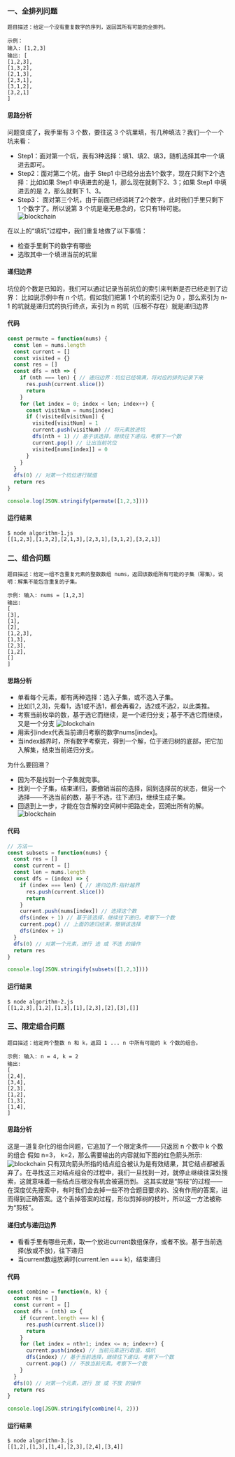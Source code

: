### 一、全排列问题 
`题目描述：给定一个没有重复数字的序列，返回其所有可能的全排列。`
```
示例：   
输入: [1,2,3]
输出: [
[1,2,3],
[1,3,2],
[2,1,3],
[2,3,1],
[3,1,2],
[3,2,1]
]
```

#### 思路分析
<!-- ![blockchain](../../.vuepress/public/assets/code-reviews/1.png) -->
问题变成了，我手里有 3 个数，要往这 3 个坑里填，有几种填法？我们一个一个坑来看：  
* Step1：面对第一个坑，我有3种选择：填1、填2、填3，随机选择其中一个填进去即可。
* Step2：面对第二个坑，由于 Step1 中已经分出去1个数字，现在只剩下2个选择：比如如果 Step1 中填进去的是 1，那么现在就剩下2、3；如果 Step1 中填进去的是 2，那么就剩下 1、3。   
* Step3： 面对第三个坑，由于前面已经消耗了2个数字，此时我们手里只剩下 1 个数字了。所以说第 3 个坑是毫无悬念的，它只有1种可能。   
![blockchain](../../.vuepress/public/assets/code-reviews/2.png)

在以上的“填坑”过程中，我们重复地做了以下事情：  
* 检查手里剩下的数字有哪些
* 选取其中一个填进当前的坑里

#### 递归边界
坑位的个数是已知的，我们可以通过记录当前坑位的索引来判断是否已经走到了边界：
比如说示例中有 n 个坑，假如我们把第 1 个坑的索引记为 0 ，那么索引为 n-1 的坑就是递归式的执行终点，索引为 n  的坑（压根不存在）就是递归边界

#### 代码
````javascript
const permute = function(nums) {
  const len = nums.length
  const current = []
  const visited = {}
  const res = []
  const dfs = nth => {
    if (nth === len) { // 递归边界：坑位已经填满，将对应的排列记录下来
      res.push(current.slice())
      return
    }
    for (let index = 0; index < len; index++) {
      const visitNum = nums[index]
      if (!visited[visitNum]) {
        visited[visitNum] = 1
        current.push(visitNum) // 将元素放进坑
        dfs(nth + 1) // 基于该选择，继续往下递归，考察下一个数
        current.pop() // 让出当前坑位
        visited[nums[index]] = 0
      }
    }
  }
  dfs(0) // 对第一个坑位进行赋值
  return res
}

console.log(JSON.stringify(permute([1,2,3])))
````
#### 运行结果
````
$ node algorithm-1.js
[[1,2,3],[1,3,2],[2,1,3],[2,3,1],[3,1,2],[3,2,1]]
````

### 二、组合问题
`题目描述：给定一组不含重复元素的整数数组 nums，返回该数组所有可能的子集（幂集）。说明：解集不能包含重复的子集。`
```
示例: 输入: nums = [1,2,3]
输出:
[
[3],
[1],
[2],
[1,2,3],
[1,3],
[2,3],
[1,2],
[]
]
```
#### 思路分析
* 单看每个元素，都有两种选择：选入子集，或不选入子集。
* 比如[1,2,3]，先看1，选1或不选1，都会再看2，选2或不选2，以此类推。
* 考察当前枚举的数，基于选它而继续，是一个递归分支；基于不选它而继续，又是一个分支
![blockchain](../../.vuepress/public/assets/code-reviews/3.png)
* 用索引index代表当前递归考察的数字nums[index]。
* 当index越界时，所有数字考察完，得到一个解，位于递归树的底部，把它加入解集，结束当前递归分支。

为什么要回溯？
* 因为不是找到一个子集就完事。
* 找到一个子集，结束递归，要撤销当前的选择，回到选择前的状态，做另一个选择——不选当前的数，基于不选，往下递归，继续生成子集。
* 回退到上一步，才能在包含解的空间树中把路走全，回溯出所有的解。
![blockchain](../../.vuepress/public/assets/code-reviews/4.png)

#### 代码
```javascript
// 方法一
const subsets = function(nums) {
  const res = []
  const current = []
  const len = nums.length
  const dfs = (index) => {
    if (index === len) { // 递归边界:指针越界
      res.push(current.slice())
      return
    }
    current.push(nums[index]) // 选择这个数
    dfs(index + 1) // 基于该选择，继续往下递归，考察下一个数
    current.pop() // 上面的递归结束，撤销该选择
    dfs(index + 1)
  } 
  dfs(0) // 对第一个元素，进行 选 或 不选 的操作
  return res
}

console.log(JSON.stringify(subsets([1,2,3])))
```
#### 运行结果
```
$ node algorithm-2.js
[[1,2,3],[1,2],[1,3],[1],[2,3],[2],[3],[]]
```

### 三、限定组合问题
```题目描述：给定两个整数 n 和 k，返回 1 ... n 中所有可能的 k 个数的组合。```
```
示例: 输入: n = 4, k = 2
输出:
[
[2,4],
[3,4],
[2,3],
[1,2],
[1,3],
[1,4],
]
```
#### 思路分析
这是一道复杂化的组合问题，它追加了一个限定条件——只返回 n 个数中 k 个数的组合
假如 n=3， k=2，那么需要输出的内容就如下图的红色箭头所示:
![blockchain](../../.vuepress/public/assets/code-reviews/5.png)
只有双向箭头所指的结点组合被认为是有效结果，其它结点都被丢弃了。在寻找这三对结点组合的过程中，我们一旦找到一对，就停止继续往深处搜索，这就意味着一些结点压根没有机会被遍历到。
这其实就是“剪枝”的过程——在深度优先搜索中，有时我们会去掉一些不符合题目要求的、没有作用的答案，进而得到正确答案。这个丢掉答案的过程，形似剪掉树的枝叶，所以这一方法被称为“剪枝”。 

#### 递归式与递归边界
* 看看手里有哪些元素，取一个放进current数组保存，或者不放。基于当前选择(放或不放)，往下递归
* 当current数组放满时(current.len === k)，结束递归

#### 代码
```javascript
const combine = function(n, k) {
  const res = []
  const current = []
  const dfs = (nth) => {
    if (current.length === k) {
      res.push(current.slice())
      return
    }
    for (let index = nth+1; index <= n; index++) {
      current.push(index) // 当前元素进行取值，填坑
      dfs(index) // 基于当前选择，继续往下递归，考察下一个数
      current.pop() // 不放当前元素。考察下一个数
    }
  }
  dfs(0) // 对第一个元素，进行 放 或 不放 的操作
  return res
}

console.log(JSON.stringify(combine(4, 2)))
```
#### 运行结果
```
$ node algorithm-3.js
[[1,2],[1,3],[1,4],[2,3],[2,4],[3,4]]
```